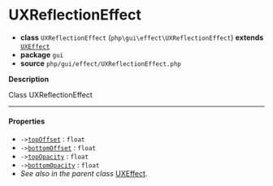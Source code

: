 # UXReflectionEffect

- **class** `UXReflectionEffect` (`php\gui\effect\UXReflectionEffect`) **extends** [`UXEffect`](https://github.com/VenityStudio/android/tree/master/jphp-android-ext/api-docs/classes/php/gui/effect/UXEffect.md)
- **package** `gui`
- **source** `php/gui/effect/UXReflectionEffect.php`

**Description**

Class UXReflectionEffect

---

#### Properties

- `->`[`topOffset`](#prop-topoffset) : `float`
- `->`[`bottomOffset`](#prop-bottomoffset) : `float`
- `->`[`topOpacity`](#prop-topopacity) : `float`
- `->`[`bottomOpacity`](#prop-bottomopacity) : `float`
- *See also in the parent class* [UXEffect](https://github.com/VenityStudio/android/tree/master/jphp-android-ext/api-docs/classes/php/gui/effect/UXEffect.md).